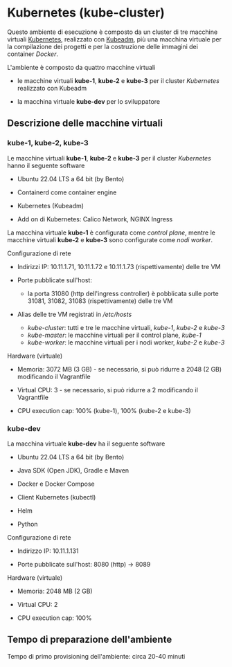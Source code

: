 # Kubernetes (kube-cluster)

Questo ambiente di esecuzione è composto da un cluster di tre macchine virtuali [Kubernetes](https://kubernetes.io/), 
realizzato con [Kubeadm](https://kubernetes.io/docs/reference/setup-tools/kubeadm/), 
più una macchina virtuale per la compilazione dei progetti e per la costruzione delle immagini dei container *Docker*. 

L'ambiente è composto da quattro macchine virtuali

* le macchine virtuali **kube-1**, **kube-2** e **kube-3** per il cluster *Kubernetes* realizzato con Kubeadm

* la macchina virtuale **kube-dev** per lo sviluppatore 


## Descrizione delle macchine virtuali 

### kube-1, kube-2, kube-3

Le macchine virtuali **kube-1**, **kube-2** e **kube-3** per il cluster *Kubernetes* hanno il seguente software 

* Ubuntu 22.04 LTS a 64 bit (by Bento) 

* Containerd come container engine  

* Kubernetes (Kubeadm) 

* Add on di Kubernetes: Calico Network, NGINX Ingress 

La macchina virtuale **kube-1** è configurata come *control plane*, mentre le macchine virtuali **kube-2** e **kube-3** sono configurate come *nodi worker*. 

Configurazione di rete 

* Indirizzi IP: 10.11.1.71, 10.11.1.72 e 10.11.1.73 (rispettivamente) delle tre VM 

* Porte pubblicate sull'host: 
  * la porta 31080 (http dell'ingress controller) è pobblicata sulle porte 31081, 31082, 31083 (rispettivamente) delle tre VM 
  
* Alias delle tre VM registrati in */etc/hosts*
  * *kube-cluster*: tutti e tre le macchine virtuali, *kube-1*, *kube-2* e *kube-3*
  * *kube-master*: le macchine virtuali per il control plane, *kube-1*
  * *kube-worker*: le macchine virtuali per i nodi worker, *kube-2* e *kube-3*

Hardware (virtuale) 

* Memoria: 3072 MB (3 GB) - se necessario, si può ridurre a 2048 (2 GB) modificando il Vagrantfile 

* Virtual CPU: 3 - se necessario, si può ridurre a 2 modificando il Vagrantfile 

* CPU execution cap: 100% (kube-1), 100% (kube-2 e kube-3) 

### kube-dev

La macchina virtuale **kube-dev** ha il seguente software 

* Ubuntu 22.04 LTS a 64 bit (by Bento) 

* Java SDK (Open JDK), Gradle e Maven 

* Docker e Docker Compose 

* Client Kubernetes (kubectl) 

* Helm 

* Python 

Configurazione di rete 

* Indirizzo IP: 10.11.1.131 

* Porte pubblicate sull'host: 8080 (http) -> 8089   

Hardware (virtuale) 

* Memoria: 2048 MB (2 GB)  

* Virtual CPU: 2 

* CPU execution cap: 100% 


## Tempo di preparazione dell'ambiente 

Tempo di primo provisioning dell'ambiente: circa 20-40 minuti 

